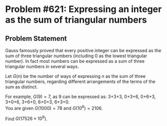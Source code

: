 # Problem #621: Expressing an integer as the sum of triangular numbers 

## Problem Statement 

Gauss famously proved that every positive integer can be expressed as the sum of three triangular numbers (including 0 as the lowest triangular number).  In fact most numbers can be expressed as a sum of three triangular numbers in several ways.

Let $G(n)$ be the number of ways of expressing $n$ as the sum of three triangular numbers, regarding different arrangements of the terms of the sum as distinct.

For example, $G(9) = 7$, as 9 can be expressed as:  3+3+3, 0+3+6, 0+6+3, 3+0+6, 3+6+0, 6+0+3, 6+3+0.  
You are given $G(1000) = 78$ and $G(10^6) = 2106$.

Find $G(17 526 \times 10^9)$.

